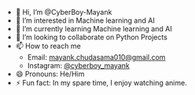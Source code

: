 - 👋 Hi, I’m @CyberBoy-Mayank
- 👀 I’m interested in Machine learning and AI
- 🌱 I’m currently learning Machine learning and AI
- 💞️ I’m looking to collaborate on Python Projects
- 📫 How to reach me
  - Email: mayank.chudasama010@gmail.com
  - Instagram: [@cyberboy_mayank](https://www.instagram.com/cyberboy_mayank)
- 😄 Pronouns: He/Him
- ⚡ Fun fact: In my spare time, I enjoy watching anime.

<!---
CyberBoy-Mayank/CyberBoy-Mayank is a ✨ special ✨ repository because its `README.md` (this file) appears on your GitHub profile.
You can click the Preview link to take a look at your changes.
--->
